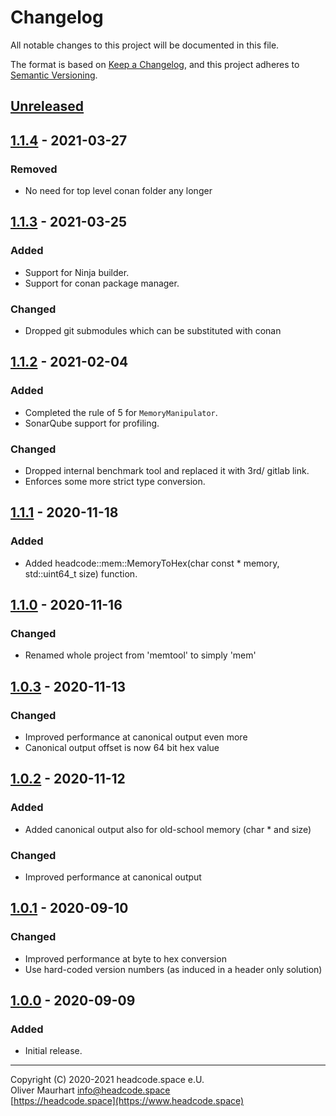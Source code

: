 # Changelog
All notable changes to this project will be documented in this file.

The format is based on [Keep a Changelog](https://keepachangelog.com/en/1.0.0/),
and this project adheres to [Semantic Versioning](https://semver.org/spec/v2.0.0.html).

## [Unreleased]


## [1.1.4] - 2021-03-27
### Removed
- No need for top level conan folder any longer


## [1.1.3] - 2021-03-25
### Added
- Support for Ninja builder.
- Support for conan package manager.
### Changed
- Dropped git submodules which can be substituted with conan


## [1.1.2] - 2021-02-04
### Added
- Completed the rule of 5 for `MemoryManipulator`.
- SonarQube support for profiling.
### Changed
- Dropped internal benchmark tool and replaced it with 3rd/ gitlab link.
- Enforces some more strict type conversion.


## [1.1.1] - 2020-11-18
### Added
- Added headcode::mem::MemoryToHex(char const * memory, std::uint64_t size) function.


## [1.1.0] - 2020-11-16
### Changed
- Renamed whole project from 'memtool' to simply 'mem'


## [1.0.3] - 2020-11-13
### Changed
- Improved performance at canonical output even more
- Canonical output offset is now 64 bit hex value


## [1.0.2] - 2020-11-12
### Added
- Added canonical output also for old-school memory (char * and size)
### Changed
- Improved performance at canonical output

## [1.0.1] - 2020-09-10
### Changed
- Improved performance at byte to hex conversion
- Use hard-coded version numbers (as induced in a header only solution)

## [1.0.0] - 2020-09-09
### Added
- Initial release.


[Unreleased]: https://gitlab.com/headcode.space/mem/-/tree/develop
[1.1.4]: https://gitlab.com/headcode.space/memtool/-/releases/v1.1.4
[1.1.3]: https://gitlab.com/headcode.space/memtool/-/releases/v1.1.3
[1.1.2]: https://gitlab.com/headcode.space/memtool/-/releases/v1.1.2
[1.1.1]: https://gitlab.com/headcode.space/memtool/-/releases/v1.1.1
[1.1.0]: https://gitlab.com/headcode.space/memtool/-/releases/v1.1.0
[1.0.3]: https://gitlab.com/headcode.space/memtool/-/releases/v1.0.3
[1.0.2]: https://gitlab.com/headcode.space/memtool/-/releases/v1.0.2
[1.0.1]: https://gitlab.com/headcode.space/memtool/-/releases/v1.0.1
[1.0.0]: https://gitlab.com/headcode.space/memtool/-/releases/v1.0.0

---

Copyright (C) 2020-2021 headcode.space e.U.  
Oliver Maurhart <info@headcode.space>  
[https://headcode.space](https://www.headcode.space)  
